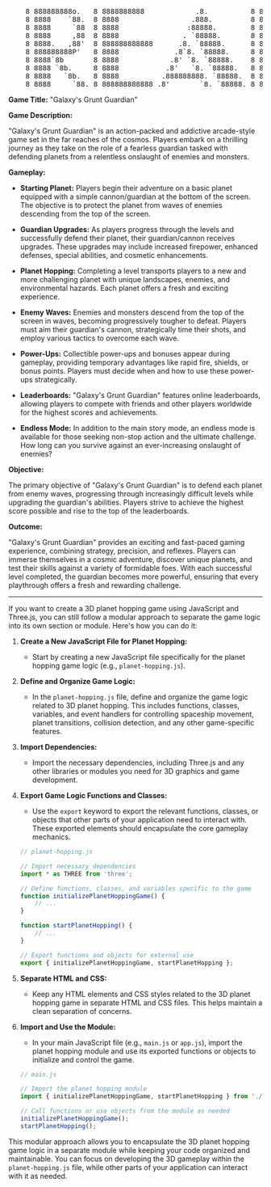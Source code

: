 <pre>                                                                  ____             
    8 888888888o.   8 8888888888            .8.          8 888888888o.                        ,8.       ,8.          8 8888888888   
    8 8888    `88.  8 8888                 .888.         8 8888    `^888.                    ,888.     ,888.         8 8888         
    8 8888     `88  8 8888                :88888.        8 8888        `88.                 .`8888.   .`8888.        8 8888         
    8 8888     ,88  8 8888               . `88888.       8 8888         `88                ,8.`8888. ,8.`8888.       8 8888         
    8 8888.   ,88'  8 888888888888      .8. `88888.      8 8888          88               ,8'8.`8888,8^8.`8888.      8 888888888888 
    8 888888888P'   8 8888             .8`8. `88888.     8 8888          88              ,8' `8.`8888' `8.`8888.     8 8888         
    8 8888`8b       8 8888            .8' `8. `88888.    8 8888         ,88             ,8'   `8.`88'   `8.`8888.    8 8888         
    8 8888 `8b.     8 8888           .8'   `8. `88888.   8 8888        ,88'            ,8'     `8.`'     `8.`8888.   8 8888         
    8 8888   `8b.   8 8888          .888888888. `88888.  8 8888    ,o88P'             ,8'       `8        `8.`8888.  8 8888         
    8 8888     `88. 8 888888888888 .8'       `8. `88888. 8 888888888P'               ,8'         `         `8.`8888. 8 888888888888  
</pre>
                                                                                                                         
                                                                                                                              
**Game Title:** "Galaxy's Grunt Guardian"

**Game Description:**

"Galaxy's Grunt Guardian" is an action-packed and addictive arcade-style game set in the far reaches of the cosmos. Players embark on a thrilling journey as they take on the role of a fearless guardian tasked with defending planets from a relentless onslaught of enemies and monsters.

**Gameplay:**

- **Starting Planet:** Players begin their adventure on a basic planet equipped with a simple cannon/guardian at the bottom of the screen. The objective is to protect the planet from waves of enemies descending from the top of the screen.

- **Guardian Upgrades:** As players progress through the levels and successfully defend their planet, their guardian/cannon receives upgrades. These upgrades may include increased firepower, enhanced defenses, special abilities, and cosmetic enhancements.

- **Planet Hopping:** Completing a level transports players to a new and more challenging planet with unique landscapes, enemies, and environmental hazards. Each planet offers a fresh and exciting experience.

- **Enemy Waves:** Enemies and monsters descend from the top of the screen in waves, becoming progressively tougher to defeat. Players must aim their guardian's cannon, strategically time their shots, and employ various tactics to overcome each wave.

- **Power-Ups:** Collectible power-ups and bonuses appear during gameplay, providing temporary advantages like rapid fire, shields, or bonus points. Players must decide when and how to use these power-ups strategically.

- **Leaderboards:** "Galaxy's Grunt Guardian" features online leaderboards, allowing players to compete with friends and other players worldwide for the highest scores and achievements.

- **Endless Mode:** In addition to the main story mode, an endless mode is available for those seeking non-stop action and the ultimate challenge. How long can you survive against an ever-increasing onslaught of enemies?

**Objective:**

The primary objective of "Galaxy's Grunt Guardian" is to defend each planet from enemy waves, progressing through increasingly difficult levels while upgrading the guardian's abilities. Players strive to achieve the highest score possible and rise to the top of the leaderboards.

**Outcome:**

"Galaxy's Grunt Guardian" provides an exciting and fast-paced gaming experience, combining strategy, precision, and reflexes. Players can immerse themselves in a cosmic adventure, discover unique planets, and test their skills against a variety of formidable foes. With each successful level completed, the guardian becomes more powerful, ensuring that every playthrough offers a fresh and rewarding challenge.

-----------------------------------------------------------------------------------------------------------------------------------------------------------------------------------------------------------------------------------------------------------------------------------

If you want to create a 3D planet hopping game using JavaScript and Three.js, you can still follow a modular approach to separate the game logic into its own section or module. Here's how you can do it:

1. **Create a New JavaScript File for Planet Hopping:**
   - Start by creating a new JavaScript file specifically for the planet hopping game logic (e.g., `planet-hopping.js`).

2. **Define and Organize Game Logic:**
   - In the `planet-hopping.js` file, define and organize the game logic related to 3D planet hopping. This includes functions, classes, variables, and event handlers for controlling spaceship movement, planet transitions, collision detection, and any other game-specific features.

3. **Import Dependencies:**
   - Import the necessary dependencies, including Three.js and any other libraries or modules you need for 3D graphics and game development.

4. **Export Game Logic Functions and Classes:**
   - Use the `export` keyword to export the relevant functions, classes, or objects that other parts of your application need to interact with. These exported elements should encapsulate the core gameplay mechanics.

   ```javascript
   // planet-hopping.js

   // Import necessary dependencies
   import * as THREE from 'three';

   // Define functions, classes, and variables specific to the game
   function initializePlanetHoppingGame() {
       // ...
   }

   function startPlanetHopping() {
       // ...
   }

   // Export functions and objects for external use
   export { initializePlanetHoppingGame, startPlanetHopping };
   ```

5. **Separate HTML and CSS:**
   - Keep any HTML elements and CSS styles related to the 3D planet hopping game in separate HTML and CSS files. This helps maintain a clean separation of concerns.

6. **Import and Use the Module:**
   - In your main JavaScript file (e.g., `main.js` or `app.js`), import the planet hopping module and use its exported functions or objects to initialize and control the game.

   ```javascript
   // main.js

   // Import the planet hopping module
   import { initializePlanetHoppingGame, startPlanetHopping } from './planet-hopping.js';

   // Call functions or use objects from the module as needed
   initializePlanetHoppingGame();
   startPlanetHopping();
   ```

This modular approach allows you to encapsulate the 3D planet hopping game logic in a separate module while keeping your code organized and maintainable. You can focus on developing the 3D gameplay within the `planet-hopping.js` file, while other parts of your application can interact with it as needed.